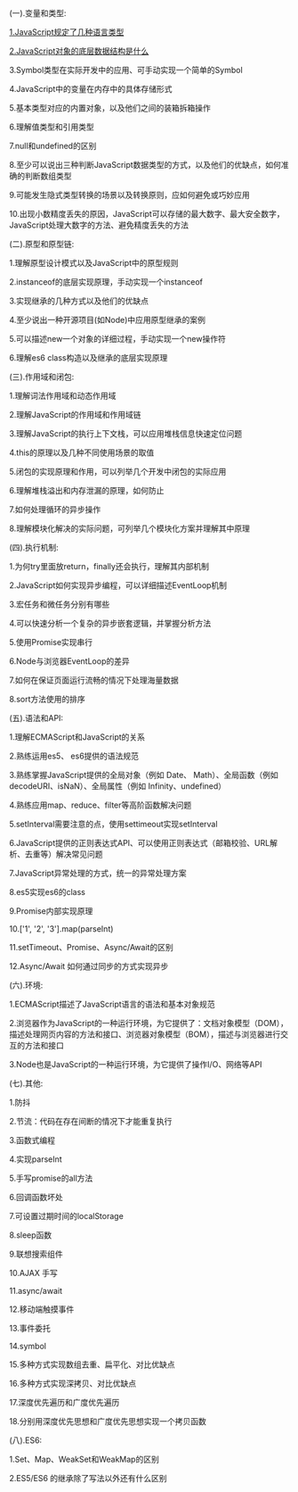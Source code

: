 

(一).变量和类型:

  [1.JavaScript规定了几种语言类型](../书籍/javascript高级程序设计/3.基本概念.html)

  [2.JavaScript对象的底层数据结构是什么]('js/对象的底层数据结构.txt')

  3.Symbol类型在实际开发中的应用、可手动实现一个简单的Symbol

  4.JavaScript中的变量在内存中的具体存储形式

  5.基本类型对应的内置对象，以及他们之间的装箱拆箱操作

  6.理解值类型和引用类型

  7.null和undefined的区别

  8.至少可以说出三种判断JavaScript数据类型的方式，以及他们的优缺点，如何准确的判断数组类型

  9.可能发生隐式类型转换的场景以及转换原则，应如何避免或巧妙应用

  10.出现小数精度丢失的原因，JavaScript可以存储的最大数字、最大安全数字，JavaScript处理大数字的方法、避免精度丢失的方法

(二).原型和原型链:

  1.理解原型设计模式以及JavaScript中的原型规则

  2.instanceof的底层实现原理，手动实现一个instanceof

  3.实现继承的几种方式以及他们的优缺点

  4.至少说出一种开源项目(如Node)中应用原型继承的案例

  5.可以描述new一个对象的详细过程，手动实现一个new操作符

  6.理解es6 class构造以及继承的底层实现原理

(三).作用域和闭包:

  1.理解词法作用域和动态作用域

  2.理解JavaScript的作用域和作用域链

  3.理解JavaScript的执行上下文栈，可以应用堆栈信息快速定位问题

  4.this的原理以及几种不同使用场景的取值

  5.闭包的实现原理和作用，可以列举几个开发中闭包的实际应用

  6.理解堆栈溢出和内存泄漏的原理，如何防止

  7.如何处理循环的异步操作

  8.理解模块化解决的实际问题，可列举几个模块化方案并理解其中原理

(四).执行机制:

  1.为何try里面放return，finally还会执行，理解其内部机制

  2.JavaScript如何实现异步编程，可以详细描述EventLoop机制

  3.宏任务和微任务分别有哪些

  4.可以快速分析一个复杂的异步嵌套逻辑，并掌握分析方法

  5.使用Promise实现串行

  6.Node与浏览器EventLoop的差异

  7.如何在保证页面运行流畅的情况下处理海量数据

  8.sort方法使用的排序

(五).语法和API:

  1.理解ECMAScript和JavaScript的关系

  2.熟练运用es5、 es6提供的语法规范

  3.熟练掌握JavaScript提供的全局对象（例如 Date、 Math）、全局函数（例如 decodeURI、isNaN）、全局属性（例如 Infinity、undefined）

  4.熟练应用map、reduce、filter等高阶函数解决问题

  5.setInterval需要注意的点，使用settimeout实现setInterval

  6.JavaScript提供的正则表达式API、可以使用正则表达式（邮箱校验、URL解析、去重等）解决常见问题

  7.JavaScript异常处理的方式，统一的异常处理方案

  8.es5实现es6的class

  9.Promise内部实现原理

  10.['1', '2', '3'].map(parseInt)

  11.setTimeout、Promise、Async/Await的区别

  12.Async/Await 如何通过同步的方式实现异步
  
(六).环境:

  1.ECMAScript描述了JavaScript语言的语法和基本对象规范

  2.浏览器作为JavaScript的一种运行环境，为它提供了：文档对象模型（DOM），描述处理网页内容的方法和接口、浏览器对象模型（BOM），描述与浏览器进行交互的方法和接口

  3.Node也是JavaScript的一种运行环境，为它提供了操作I/O、网络等API

(七).其他:

  1.防抖

  2.节流：代码在存在间断的情况下才能重复执行

  3.函数式编程

  4.实现parseInt

  5.手写promise的all方法

  6.回调函数坏处

  7.可设置过期时间的localStorage

  8.sleep函数

  9.联想搜索组件

  10.AJAX 手写

  11.async/await

  12.移动端触摸事件

  13.事件委托

  14.symbol

  15.多种方式实现数组去重、扁平化、对比优缺点

  16.多种方式实现深拷贝、对比优缺点

  17.深度优先遍历和广度优先遍历

  18.分别用深度优先思想和广度优先思想实现一个拷贝函数

  (八).ES6:

  1.Set、Map、WeakSet和WeakMap的区别

  2.ES5/ES6 的继承除了写法以外还有什么区别